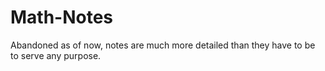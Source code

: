 # Math-Notes

Abandoned as of now, notes are much more detailed than they have to be to serve any purpose.

